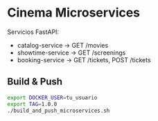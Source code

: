
# Cinema Microservices
Servicios FastAPI:
- catalog-service  → GET /movies
- showtime-service → GET /screenings
- booking-service  → GET /tickets, POST /tickets

## Build & Push
```bash
export DOCKER_USER=tu_usuario
export TAG=1.0.0
./build_and_push_microservices.sh
```
